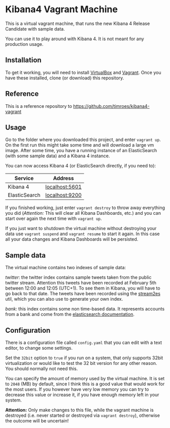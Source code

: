 
Kibana4 Vagrant Machine
=======================

This is a virtual vagrant machine, that runs the new Kibana 4 Release Candidate with sample data.

You can use it to play around with Kibana 4. It is not meant for any production usage.

Installation
------------

To get it working, you will need to install [VirtualBox](https://www.virtualbox.org/wiki/Downloads)
and [Vagrant](https://www.vagrantup.com). Once you have these installed, clone
(or download) this repository.

Reference
------------
This is a reference repository to https://github.com/timroes/kibana4-vagrant


Usage
-----

Go to the folder where you downloaded this project, and enter `vagrant up`.
On the first run this might take some time and will download a large vm image.
After some time, you have a running instance of an ElasticSearch (with some
sample data) and a Kibana 4 instance.

You can now access Kibana 4 (or ElasticSearch directly, if you need to):

| Service       | Address                                 |
|---------------|-----------------------------------------|
| Kibana 4      | [localhost:5601](http://localhost:5601) |
| ElasticSearch | [localhost:9200](http://localhost:9200) |

If you finished working, just enter `vagrant destroy` to throw away everything you
did (*Attention:* This will clear all Kibana Dashboards, etc.) and you can start over again
the next time with `vagrant up`.

If you just want to shutdown the virtual machine without destroying your
data use `vagrant suspend` and `vagrant resume` to start it again. In this
case all your data changes and Kibana Dashboards will be persisted.

Sample data
-----------

The virtual machine contains two indexes of sample data:

*twitter*: the twitter index contains sample tweets taken from the public twitter stream.
Attention this tweets have been recorded at February 5th between 12:00 and 12:05 (UTC+1).
To see them in Kibana, you will have to go back to that date. The tweets have been recorded
using the [stream2es](https://github.com/elasticsearch/stream2es) util, which you can also use
to generate your own index.

*bank*: this index contains some non time-based data. It represents accounts from a bank
and come from the [elasticsearch documentation](http://www.elasticsearch.org/guide/en/elasticsearch/reference/current/_exploring_your_data.html).

Configuration
-------------

There is a configuration file called `config.yaml` that you can edit with a text editor, to change
some settings.

Set the `32bit` option to `true` if you run on a system, that only supports 32bit virtualization or
would like to test the 32 bit version for any other reason. You should normally not need this.

You can specify the amount of memory used by the virtual machine. It is set to `2048` (MB) by default,
since I think this is a good value that would work for the most users. If you however have very low memory
you can try to decrease this value or increase it, if you have enough memory left in your system.

**Attention:** Only make changes to this file, while the vagrant machine is destroyed (i.e. never started or
destroyed via `vagrant destroy`), otherwise the outcome will be uncertain!
